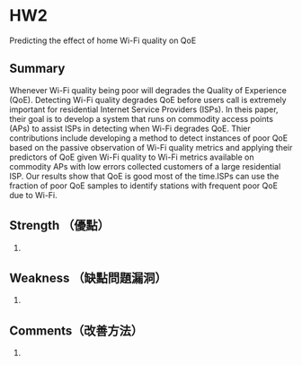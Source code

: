 # HW2
Predicting the effect of home Wi-Fi quality on QoE
## Summary
Whenever Wi-Fi quality being poor will degrades the Quality of Experience (QoE).
Detecting Wi-Fi quality degrades QoE before users call is extremely important for residential Internet Service Providers (ISPs).
In theis paper, their goal is to develop a system that runs on commodity access points (APs) to assist ISPs in detecting when Wi-Fi degrades QoE.
Thier contributions include developing a method to detect instances of poor QoE based on the passive observation of Wi-Fi quality metrics and applying their predictors of QoE given Wi-Fi quality to Wi-Fi metrics available on commodity APs with low errors collected customers of a large residential ISP. Our results show that QoE is good most of the time.ISPs can use the fraction of poor QoE samples to identify stations with frequent poor QoE due to Wi-Fi.
## Strength （優點）
1.

## Weakness （缺點問題漏洞）
1.
## Comments（改善方法）
1.
